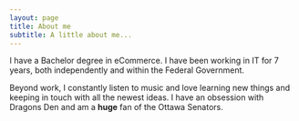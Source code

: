 ```yaml
---
layout: page
title: About me
subtitle: A little about me...
---
```


I have a Bachelor degree in eCommerce. I have been working in IT for 7 years, both independently and within the Federal Government.

Beyond work, I constantly listen to music and love learning new things and keeping in touch with all the newest ideas. I have an obsession with Dragons Den and am a **huge** fan of the Ottawa Senators.
